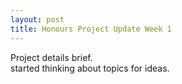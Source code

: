 ```yaml
---
layout: post
title: Honours Project Update Week 1 
---
```


Project details brief.<br>
started thinking about topics for ideas.
